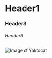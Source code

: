 # Header1
### Header3
###### Header6

![Image of Yaktocat](https://octodex.github.com/images/yaktocat.png)
